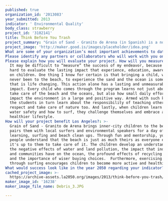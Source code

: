 ```yaml
---
published: true
organization_id: '2013083'
year_submitted: 2013
indicator: ' Environmental Quality'
body_class: strawberry
project_id: '3102141'
title: Think Before You Trash
project_summary: "Grain of Sand - Granito de Arena (in Spanish) is a non-profit organization run by Ernesto Renella, (local business leader, surfer and community volunteer) to teach environmental awareness and stewardship to underprivileged children in local communities. The mission is to build a healthier environment and educate children to create a better world. The program teaches children that their daily decisions affect the beaches and marine environment around the world and shows them how to connect to nature through environmental awareness and surfing.\r\n\r\n“Being in the ocean is a much more personal experience than just looking at it from the beach or highway. Surfing is about being physically and mentally moved by the power of the ocean. By experiencing its energy   directly affecting its own element and environment. Once these kids stand up the first time and ride a wave in, they never look at the water the same way again. The ocean transforms into something that they need to respect, maintain and protect so that future generations can enjoy it as much as they do. The way I see it, each person represents a grain of sand, standing alone one might seem small and insignificant, but working together with our neighbors we are powerful and can create a better future for everyone.”"
project_image: 'http://maker.good.is/images/placeholder/idea.png'
What are some of your organization’s most important achievements to date?: "Teach surfing camps – surfing competitions\r\nOrganize Beach Clean ups\r\nBe recognized by the community and other non profits as a local pro environmental organization\r\nSpearhead educational programs outside the classroom. \r\nBring awareness to nature and environmental issues.\r\nhttp://animoto.com/play/KZhZKkfCa5tELLD6kKA90Q"
Please identify any partners or collaborators who will work with you on this project.: "Heal the Bay\r\nNewton Police Activities League & other PALs\r\nSanta Monica Police Activities League & other \"at risk groups\"\r\nLA unified school district "
Please explain how you will evaluate your project. How will you measure success?: >-
  It may be difficult to “measure” the success of my endeavor, because it is
  hard to evaluate the lasting impact that experience, education, awareness has
  on children. One thing I know for certain is that bringing a child, who has
  never been to the beach, to experience the sand and the ocean is something
  that is life changing. This action alone has a lasting and unmeasurable
  impact. Every child who comes through the program learns not just about how to
  take care of the beach and the oceans, but also how small daily efforts can
  impact the environment in a large and positive way. Armed with such knowledge,
  the students in turn learn about the responsibility of teaching others how to
  respect and take care of nature too. And lastly, when children learn about
  water safety and how to surf, they challenge themselves and embrace a
  healthier lifestyle.
How will your project benefit Los Angeles?: >-
  Grain of Sand - Granito de Arena brings inner-city children to the beach, and
  pairs them with local surfers and environmental speakers for a day of
  learning, surfing and beach clean ups. Through fun and mentorship, young
  people understand that the beach is just as much theirs as everyone else’s and
  it's up to them to take care of it. The children develop an understanding of:
  the negative effects of water and land pollution, the impact that individuals
  and communities have on the ocean, the profound effects of recycling programs
  and the importance of wiser buying choices.  Furthermore, exercising in nature
  through surfing encourages children to become more active and healthier. 
What would success look like in the year 2050 regarding your indicator?: "in light of public opposition over the The Clean Water, Clean Beaches ballot measure, that would pay to reduce storm water pollution, Los Angeles County supervisors may axe the proposed clean water fee. As it stands, the Clean Water, Clean Beaches measure would increase L.A. County resident’s property tax bills by about $54 for the typical homeowner and possibly thousands of dollars for some commercial property owners. The County spends an outrageous amount annually In grooming and cleaning our beaches on a daily basis. This fee could be rendered unnecessary altogether if everyone did their part in properly recycling trash and helping to keep storm drains free of debris.\r\n\r\nBy educating enough people to make environmental friendly consumer purchases, responsible trash disposal and to be aware that all storm drains end up in the ocean, citizens have the power to not only make a positive environmental impact, but also a fiscal impact as well. Instead of spending financial resources reacting to current problems, we can instead create a cleaner and greener future.\r\n"
cached_project_image: >-
  https://archive-assets.la2050.org/images/2013/think-before-you-trash/maker.good.is/images/placeholder/idea.png
maker_image_id: '16238'
maker_image_file_name: Debris_3.JPG

---
```

